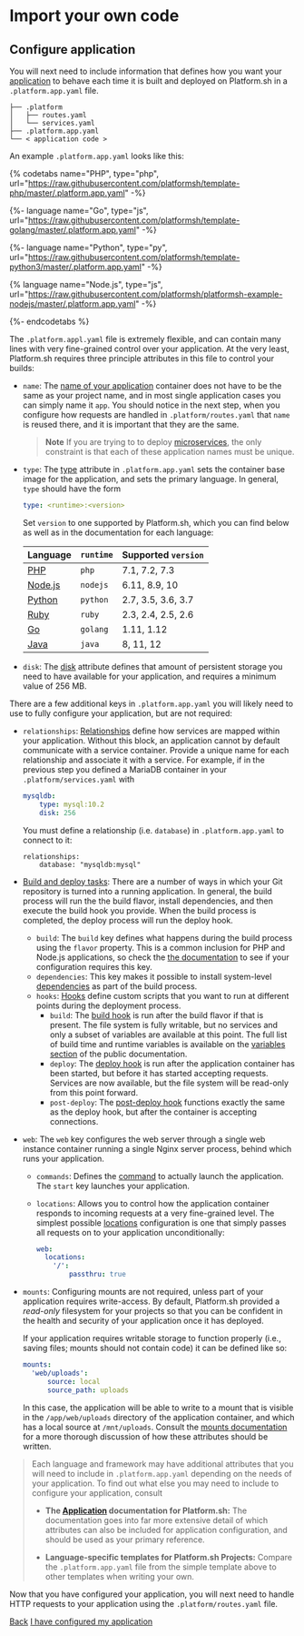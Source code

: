 # Import your own code

## Configure application

You will next need to include information that defines how you want your [application](/configuration/app-containers.md) to behave each time it is built and deployed on Platform.sh in a `.platform.app.yaml` file.

```.
├── .platform
│   ├── routes.yaml
│   └── services.yaml
├── .platform.app.yaml
└── < application code >
```

An example `.platform.app.yaml` looks like this:

{% codetabs name="PHP", type="php", url="https://raw.githubusercontent.com/platformsh/template-php/master/.platform.app.yaml" -%}

{%- language name="Go", type="js", url="https://raw.githubusercontent.com/platformsh/template-golang/master/.platform.app.yaml" -%}

{%- language name="Python", type="py", url="https://raw.githubusercontent.com/platformsh/template-python3/master/.platform.app.yaml" -%}

{% language name="Node.js", type="js", url="https://raw.githubusercontent.com/platformsh/platformsh-example-nodejs/master/.platform.app.yaml" -%}

{%- endcodetabs %}


The `.platform.appl.yaml` file is extremely flexible, and can contain many lines with very fine-grained control over your application. At the very least, Platform.sh requires three principle attributes in this file to control your builds:

* `name`: The [name of your application](/configuration/app/name.md) container does not have to be the same as your project name, and in most single application cases you can simply name it `app`. You should notice in the next step, when you configure how requests are handled in `.platform/routes.yaml` that `name` is reused there, and it is important that they are the same.

    > **Note**  If you are trying to to deploy [microservices](/configuration/app/multi-app.md#example-of-a-micro-service-multi-app), the only constraint is that each of these application names must be unique.

* `type`: The [type](/configuration/app/type.md) attribute in `.platform.app.yaml` sets the container base image for the application, and sets the primary language. In general, `type` should have the form

  ```yaml
  type: <runtime>:<version>
  ```

  Set `version` to one supported by Platform.sh, which you can find below as well as in the documentation for each language:

  | **Language**                     | **`runtime`** | **Supported `version`** |
  |----------------------------------|---------------|-------------------------|
  | [PHP](/languages/php.md)         | `php`         | 7.1, 7.2, 7.3           |
  | [Node.js](/languages/nodejs.md)  | `nodejs`      | 6.11, 8.9, 10           |
  | [Python](/languages/python.md)   | `python`      | 2.7, 3.5, 3.6, 3.7      |
  | [Ruby](/languages/ruby.md)       | `ruby`        | 2.3, 2.4, 2.5, 2.6      |
  | [Go](/languages/go.md)           | `golang`      | 1.11, 1.12              |
  | [Java](/languages/java.md)       | `java`        | 8, 11, 12               |

* `disk`: The [disk](/configuration/app/storage.md) attribute defines that amount of persistent storage you need to have available for your application, and requires a minimum value of 256 MB.

There are a few additional keys in `.platform.app.yaml` you will likely need to use to fully configure your application, but are not required:

* `relationships`: [Relationships](/configuration/app/relationships.md) define how services are mapped within your application. Without this block, an application cannot by default communicate with a service container. Provide a unique name for each relationship and associate it with a service. For example, if in the previous step you defined a MariaDB container in your `.platform/services.yaml` with

    ```yaml
    mysqldb:
        type: mysql:10.2
        disk: 256
    ```

    You must define a relationship (i.e. `database`) in `.platform.app.yaml` to connect to it:

    ```
    relationships:
        database: "mysqldb:mysql"
    ```

* [Build and deploy tasks](/configuration/app/build.md): There are a number of ways in which your Git repository is turned into a running application. In general, the build process will run the the build flavor, install dependencies, and then execute the build hook you provide. When the build process is completed, the deploy process will run the deploy hook.

   * `build`: The `build` key defines what happens during the build process using the `flavor` property. This is a common inclusion for PHP and Node.js applications, so check the [the documentation](/configuration/app/build.md#build) to see if your configuration requires this key.
   * `dependencies`: This key makes it possible to install system-level [dependencies](/configuration/app/build.md#build-dependencies) as part of the build process.
   * `hooks`: [Hooks](/configuration/app/build.md#hooks) define custom scripts that you want to run at different points during the deployment process.
      * `build`: The [build hook](/configuration/app/build.md#build-hook) is run after the build flavor if that is present. The file system is fully writable, but no services and only a subset of variables are available at this point. The full list of build time and runtime variables is available on the [variables section](/development/variables.md#variables) of the public documentation.
      * `deploy`: The [deploy hook](/configuration/app/build.md#deploy-hook) is run after the application container has been started, but before it has started accepting requests. Services are now available, but the file system will be read-only from this point forward.
      * `post-deploy`: The [post-deploy hook](/configuration/app/build.md#post-deploy-hook) functions exactly the same as the deploy hook, but after the container is accepting connections.

* `web`: The `web` key configures the web server through a single web instance container running a single Nginx server process, behind which runs your application.

    * `commands`: Defines the [command](/configuration/app/web.md#commands) to actually launch the application. The `start` key launches your application.
    * `locations`: Allows you to control how the application container responds to incoming requests at a very fine-grained level. The simplest possible [locations](/configuration/app/web.md#locations) configuration is one that simply passes all requests on to your application unconditionally:

      ```yaml
      web:
        locations:
          '/':
              passthru: true
      ```
* `mounts`: Configuring mounts are not required, unless part of your application requires write-access. By default, Platform.sh provided a *read-only* filesystem for your projects so that you can be confident in the health and security of your application once it has deployed.

  If your application requires writable storage to function properly (i.e., saving files; mounts should not contain code) it can be defined like so:

  ```yaml
  mounts:
    'web/uploads':
        source: local
        source_path: uploads
  ```

  In this case, the application will be able to write to a mount that is visible in the `/app/web/uploads` directory of the application container, and which has a local source at `/mnt/uploads`. Consult the [mounts documentation](/configuration/app/storage.md#mounts) for a more thorough discussion of how these attributes should be written.

> Each language and framework may have additional attributes that you will need to include in `.platform.app.yaml` depending on the needs of your application. To find out what else you may need to include to configure your application, consult
>
> * **The [Application](/configuration/app-containers.md) documentation for Platform.sh:**
>    The documentation goes into far more extensive detail of which attributes can also be included for application configuration, and should be used as your primary reference.
>    
> * **Language-specific templates for Platform.sh Projects:**
>    Compare the `.platform.app.yaml` file from the simple template above to other templates when writing your own.

Now that you have configured your application, you will next need to handle HTTP requests to your application using the `.platform/routes.yaml` file.

<div class="buttons">
  <a href="#" class="button-link prev">Back</a>
  <a href="#" class="button-link next">I have configured my application</a>
</div>
